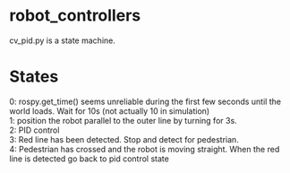 # robot_controllers

cv_pid.py is a state machine.

<h1>States</h1>

0: rospy.get_time() seems unreliable during the first few seconds until the world loads. Wait for 10s (not actually 10 in simulation)<br>
1: position the robot parallel to the outer line by turning for 3s.<br>
2: PID control<br>
3: Red line has been detected. Stop and detect for pedestrian.<br>
4: Pedestrian has crossed and the robot is moving straight. When the red line is detected go back to pid control state<br>
